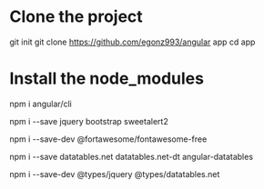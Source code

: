 # Clone the project

git init
git clone https://github.com/egonz993/angular app
cd app

# Install the node_modules

npm i angular/cli

npm i --save jquery bootstrap sweetalert2

npm i --save-dev @fortawesome/fontawesome-free

npm i --save datatables.net datatables.net-dt angular-datatables

npm i --save-dev @types/jquery @types/datatables.net
